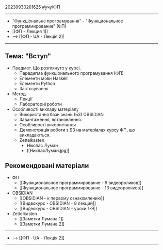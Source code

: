 20230930201625      #учу/ФП  
___ 
- "Функцiональне програмування" - "Функциональное программирование" (ФП)  
- [[ФП - Лекция 1]]
- -->  [[ФП - UA - Лекцiя 2]]
___ 
## Тема: "Вступ"
- Предмет. Що розглянуто у курсі.
	- Парадигма функціонального програмування (ФП) 
	- Елементи мови Haskell 
	- Елементи Python 
	- Застосування
- Метод 
	- Лекції 
	- Лабораторні роботи 
- Особливості викладу матеріалу 
	- Використання бази знань (БЗ) OBSIDIAN 
	- Завантаження, встановлення. 
	- Особливості використання 
	- Демонстрація роботи з БЗ на матеріалах курсу ФП, що викладаються. 
	- Zettelkasten. 
		- Нiколас Луман 
		- [[НикласЛуман.jpg]]
## Рекомендовані матеріали
- ФП
	- [[Функциональное программирование - 9 видеороликов]]
	- [[Функциональное программирование - 13 видеороликов]]
- OBSIDIAN
	- [[OBSIDIAN - к первому ознакомлению]]
	- [[Видеокурс - OBSIDIAN - 8 лекций]]
	- [[Видеокурс - OBSIDIAN - уроки 1-9]]
- Zettelkasten
	- [[Заметки Лумана 1]]  
	- [[Заметки Лумана 2]]
___ 
- -->  [[ФП - UA - Лекцiя 2]]
___ 

